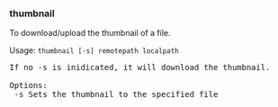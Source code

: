 ### thumbnail
To download/upload the thumbnail of a file.

Usage: `thumbnail [-s] remotepath localpath`
<pre>
If no -s is inidicated, it will download the thumbnail.

Options:
 -s	Sets the thumbnail to the specified file
</pre>
